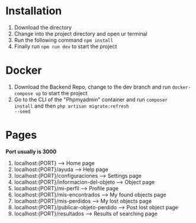 # Installation
1. Download the directory
2. Change into the project directory and open ur terminal
3. Run the following command <code>npm install</code>
4. Finally run <code>npm run dev</code> to start the project

# Docker
1. Download the Backend Repo, change to the dev branch and run <code>docker-compose up</code> to start the project
2. Go to the CLI of the "Phpmyadmin" container and run <code>composer install</code> and then <code>php artisan migrate:refresh --seed</code>

# Pages
<b>Port usually is 3000</b>

1. localhost:{PORT} --> Home page
2. localhost:{PORT}/ayuda --> Help page
3. localhost:{PORT}/configuraciones --> Settings page
4. localhost:{PORT}/informacion-del-objeto --> Object page
5. localhost:{PORT}/mi-perfil --> Profile page
6. localhost:{PORT}/mis-encontrados --> My found objects page
7. localhost:{PORT}/mis-perdidos --> My lost objects page
8. localhost:{PORT}/publicar-objeto-perdido --> Post lost object page
9. localhost:{PORT}/resultados --> Results of searching page
